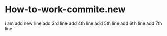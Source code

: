 # How-to-work-commite.new
i am add new line
add 3rd line
add 4th line
add 5th line
add 6th line
add 7th line

